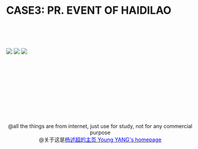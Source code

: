 # CASE3: PR. EVENT OF HAIDILAO

  <br/><br/>  
   
![](https://github.com/yangsc2222/mydatas.github.io/blob/master/image/the%20PR%20event%20of%20haidilao1.jpg)
![](https://github.com/yangsc2222/mydatas.github.io/blob/master/image/the%20PR%20event%20of%20haidilao2.jpg)
![](https://github.com/yangsc2222/mydatas.github.io/blob/master/image/the%20PR%20event%20of%20haidilao3.jpg)

<br/><br/><br/><br/><br/><br/><br/><br/>  
           
         
<center>@all the things are from internet, just use for study, not for any commercial purpose</center>  
<center>@关于这是<a href="http://yangshuchao.com"><font color="0000ff">杨述超的主页 Young YANG's homepage</font></a></center> 

